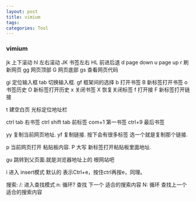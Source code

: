 ```yaml
---
layout: post
title: vimium
tags: 
categories: Tool
---
```




### vimium
 jk  上下滚动    hl    左右滚动                     JK  书签左右    HL    前进后退
d   page down    u     page up           r   刷新网页
gg  网页顶部      G     网页底部         gs  查看网页代码

gi  定位输入框  tab   切换输入框.                 gf  框架间的选择
b   打开书签    B     新标签打开书签                 o   书签历史    O     新标签打开历史
x   关闭书签    X     恢复关闭标签                    f   打开接         F     新标签打开链接

t   建空白页          光标定位地址栏

ctrl tab 右书签   ctrl shift tab 前标签               com+1 第一书签    ctrl+9 最后书签

yy 复制当前网页地址.                            yf 复制链接. 按下会有很多标签 选一个就是复制那个链接.

p 当前网页打开 粘贴板内容.                       P 大写  新标签打开粘贴板里面地址.

gu 跳转到父页面.就是浏览器地址上的 根网站吧

i  进入 insert模式
默认的<c-e><c-y> 表示Ctrl+e，按住ctrl再按e，<c-y>同理。

 搜索:
 /: 进入查找模式
 n: 循环? 查找 下一个 适合的搜索内容               N: 循环 查找上一个 适合的搜索内容